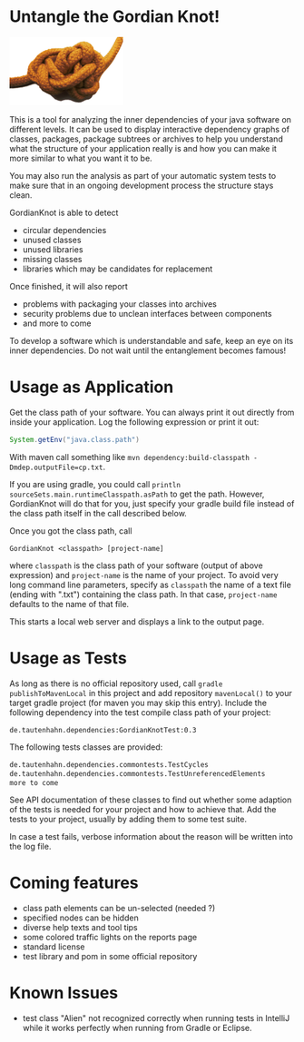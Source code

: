 # Untangle the Gordian Knot!
![Logo](src/main/resources/frontend/knot.png)

This is a tool for analyzing the inner dependencies of your java software
on different levels. It can be used to display interactive
dependency graphs of classes, packages, package subtrees or archives
to help you understand what the structure of your application really is
and how you can make it more similar to what you want it to be.

You may also run the analysis as part of your automatic system tests to
make sure that in an ongoing development process the structure stays clean.

GordianKnot is able to detect
- circular dependencies
- unused classes
- unused libraries
- missing classes
- libraries which may be candidates for replacement

Once finished, it will also report
- problems with packaging your classes into archives
- security problems due to unclean interfaces between components
- and more to come

To develop a software which is understandable and safe, keep an eye on its inner dependencies.
Do not wait until the entanglement becomes famous!

# Usage as Application

Get the class path of your software. You can always print it out directly from inside your application.
Log the following expression or print it out:

```java
System.getEnv("java.class.path")
```
With maven call something like `mvn dependency:build-classpath -Dmdep.outputFile=cp.txt`.

If you are using gradle, you could call `println sourceSets.main.runtimeClasspath.asPath` to get the path.
However, GordianKnot will do that for you, just specify your gradle build file instead of the class path
itself in the call described below.

Once you got the class path, call

```
GordianKnot <classpath> [project-name]
```
where `classpath` is the class path of your software (output of above expression) and `project-name` 
is the name of your project.
To avoid very long command line parameters, specify as `classpath` the name of a text file (ending with ".txt") containing
the class path. In that case, `project-name` defaults to the name of that file.

This starts a local web server and displays a link to the output page.

# Usage as Tests

As long as there is no official repository used, call `gradle publishToMavenLocal` in this project and add repository
`mavenLocal()` to your target gradle project (for maven you may skip this entry).
Include the following dependency into the test compile class path of your project:

```
de.tautenhahn.dependencies:GordianKnotTest:0.3
```
The following tests classes are provided:

```
de.tautenhahn.dependencies.commontests.TestCycles
de.tautenhahn.dependencies.commontests.TestUnreferencedElements
more to come
```
See API documentation of these classes to find out whether some adaption of the tests is needed for your project and how to achieve that. Add the tests to your project, usually by adding them to some test suite.

In case a test fails, verbose information about the reason will be written into the log file.

# Coming features

- class path elements can be un-selected (needed ?)
- specified nodes can be hidden
- diverse help texts and tool tips
- some colored traffic lights on the reports page
- standard license
- test library and pom in some official repository

# Known Issues

- test class "Alien" not recognized correctly when running tests in IntelliJ while it works perfectly when running from Gradle or Eclipse.